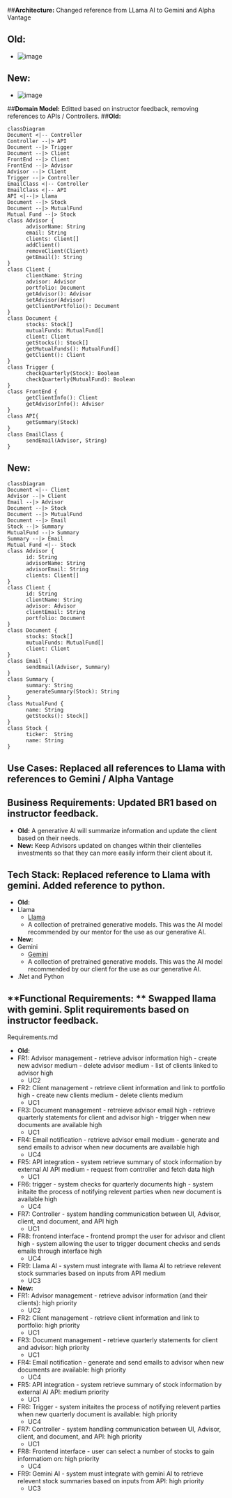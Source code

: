 ##**Architecture:** Changed reference from LLama AI to Gemini and Alpha Vantage
## **Old:**
- ![image](https://github.com/user-attachments/assets/e0cfe58f-43b4-4d61-bd6c-e6f7b2eb47e7)
## **New:**
- ![image](https://github.com/user-attachments/assets/3c993ae7-da68-4380-8d7b-5a4fb7f7be6f)

##**Domain Model:** Editted based on instructor feedback, removing references to APIs / Controllers. 
##**Old:**
```mermaid
classDiagram
Document <|-- Controller
Controller --|> API
Document --|> Trigger
Document --|> Client
FrontEnd --|> Client
FrontEnd --|> Advisor
Advisor --|> Client
Trigger --|> Controller 
EmailClass <|-- Controller
EmailClass <|-- API
API <|--|> Llama
Document --|> Stock
Document --|> MutualFund
Mutual Fund --|> Stock
class Advisor {
      advisorName: String
      email: String
      clients: Client[]
      addClient()
      removeClient(Client)
      getEmail(): String
}
class Client {
      clientName: String
      advisor: Advisor
      portfolio: Document
      getAdvisor(): Advisor
      setAdvisor(Advisor)
      getClientPortfolio(): Document
}
class Document {
      stocks: Stock[]
      mutualFunds: MutualFund[]
      client: Client
      getStocks(): Stock[]
      getMutualFunds(): MutualFund[]
      getClient(): Client
}
class Trigger {
      checkQuarterly(Stock): Boolean
      checkQuarterly(MutualFund): Boolean
}
class FrontEnd {
      getClientInfo(): Client
      getAdvisorInfo(): Advisor
}
class API{
      getSummary(Stock)
}
class EmailClass {
      sendEmail(Advisor, String)
}
```
## **New:**
```mermaid
classDiagram
Document <|-- Client
Advisor --|> Client
Email --|> Advisor
Document --|> Stock
Document --|> MutualFund
Document --|> Email
Stock --|> Summary
MutualFund --|> Summary
Summary --|> Email
Mutual Fund <|-- Stock
class Advisor {
      id: String
      advisorName: String
      advisorEmail: String
      clients: Client[]
}
class Client {
      id: String
      clientName: String
      advisor: Advisor
      clientEmail: String
      portfolio: Document
}
class Document {
      stocks: Stock[]
      mutualFunds: MutualFund[]
      client: Client
}
class Email {
      sendEmail(Advisor, Summary)
}
class Summary {
      summary: String
      generateSummary(Stock): String
}
class MutualFund {
      name: String
      getStocks(): Stock[]
}
class Stock {
      ticker:  String
      name: String
}
```
## **Use Cases:** Replaced all references to Llama with references to Gemini / Alpha Vantage

## **Business Requirements:** Updated BR1 based on instructor feedback.
- **Old:** A generative AI will summarize information and update the client based on their needs.
- **New:** Keep Advisors updated on changes within their clientelles investments so that they can more easily inform their client about it.

## **Tech Stack:** Replaced reference to Llama with gemini.  Added reference to python.
- **Old:**
- Llama
  - [Llama](https://huggingface.co/meta-llama/Llama-3.2-3B)
  - A collection of pretrained generative models. This was the AI model recommended by our mentor for the use as our generative AI.
- **New:**
- Gemini
  - [Gemini](https://gemini.google.com/)
  - A collection of pretrained generative models. This was the AI model recommended by our client for the use as our generative AI.
- .Net and Python

## **Functional Requirements: ** Swapped llama with gemini.  Split requirements based on instructor feedback.
Requirements.md

- **Old:**
- FR1: Advisor management
        - retrieve advisor information high
        - create new advisor medium
        - delete advisor medium
        - list of clients linked to advisor high
  - UC2 
- FR2: Client management
        - retrieve client information and link to portfolio high
        - create new clients medium
        - delete clients medium
  - UC1
- FR3: Document management
        - retreieve advisor email high
        - retrieve quarterly statements for client and advisor high
        - trigger when new documents are available high
  - UC1
- FR4: Email notification
        - retrieve advisor email medium
        - generate and send emails to advisor when new documents are available high
  - UC4
- FR5: API integration
        - system retrieve summary of stock information by external AI API medium
        - request from controller and fetch data high
  - UC1
- FR6: trigger
        - system checks for quarterly documents high
        - system initaite the process of notifying relevent parties when new document is available high
  - UC4
- FR7: Controller
        - system handling communication between UI, Advisor, client, and document, and API high
  - UC1
- FR8: frontend interface
        - frontend prompt the user for advisor and client high
        - system allowing the user to trigger document checks and sends emails through interface high
  - UC4
- FR9: Llama AI
        - system must integrate with llama AI to retrieve relevent stock summaries based on inputs from API medium
  - UC3
- **New:**
- FR1: Advisor management
        - retrieve advisor information (and their clients): high priority
  - UC2 
- FR2: Client management
        - retrieve client information and link to portfolio: high priority
  - UC1
- FR3: Document management
        - retrieve quarterly statements for client and advisor: high priority
  - UC1
- FR4: Email notification
        - generate and send emails to advisor when new documents are available: high priority
  - UC4
- FR5: API integration
        - system retrieve summary of stock information by external AI API: medium priority
  - UC1
- FR6: Trigger
        - system initaites the process of notifying relevent parties when new quarterly document is available: high priority
  - UC4
- FR7: Controller
        - system handling communication between UI, Advisor, client, and document, and API: high priority
  - UC1
- FR8: Frontend interface
        - user can select a number of stocks to gain informatiom on: high priority
  - UC4
- FR9: Gemini AI
        - system must integrate with gemini AI to retrieve relevent stock summaries based on inputs from API: high priority
  - UC3
 

